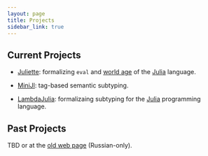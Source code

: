 ```yaml
---
layout: page
title: Projects
sidebar_link: true
---
```


## Current Projects

* [Juliette]():
  formalizing `eval` and [world age](https://docs.julialang.org/en/v1/manual/methods/#Redefining-Methods)
  of the [Julia](https://julialang.org/) language.

* [MiniJl]():
  tag-based semantic subtyping.

* [LambdaJulia](https://www.di.ens.fr/~zappa/projects/lambdajulia/):
  formalizaing subtyping for the [Julia](https://julialang.org/) programming language.

## Past Projects

TBD or at the [old web page](http://staff.mmcs.sfedu.ru/~juliet/ru/projects.ru.html) (Russian-only).